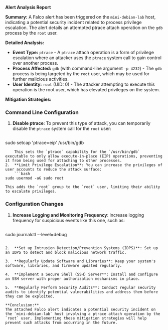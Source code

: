 **Alert Analysis Report**

**Summary:**
A Falco alert has been triggered on the `mini-debian-lab` host, indicating a potential security incident related to process privilege escalation. The alert details an attempted ptrace attach operation on the `gdb` process by the `root` user.

**Detailed Analysis:**

*   **Event Type:** `ptrace` - A `ptrace` attach operation is a form of privilege escalation where an attacker uses the `ptrace` system call to gain control over another process.
*   **Process Affected:** `gdb` (with command-line argument `-p 4232`) - The `gdb` process is being targeted by the `root` user, which may be used for further malicious activities.
*   **User Identity:** `root` (UID: 0) - The attacker attempting to execute this operation is the root user, which has elevated privileges on the system.

**Mitigation Strategies:**

### Command Line Configuration

1.  **Disable ptrace**: To prevent this type of attack, you can temporarily disable the `ptrace` system call for the `root` user:
    ```bash
sudo setcap 'ptrace=eip' /usr/bin/gdb
```
    This sets the `ptrace` capability for the `/usr/bin/gdb` executable to only allow execute-in-place (EIP) operations, preventing it from being used for attaching to other processes.
2.  **Limit Privilege Escalation**: You can increase the privileges of user accounts to reduce the attack surface:
    ```bash
sudo usermod -aG sudo root
```
    This adds the `root` group to the `root` user, limiting their ability to escalate privileges.

### Configuration Changes

1.  **Increase Logging and Monitoring Frequency**: Increase logging frequency for suspicious events like this one, such as:
    ```bash
sudo journalctl --level=debug
```

2.  **Set up Intrusion Detection/Prevention Systems (IDPS)**: Set up an IDPS to detect and block malicious network traffic.

3.  **Regularly Update Software and Libraries**: Keep your system's software, libraries, and firmware updated regularly.

4.  **Implement a Secure Shell (SSH) Server**: Install and configure an SSH server with proper authorization mechanisms in place.

5.  **Regularly Perform Security Audits**: Conduct regular security audits to identify potential vulnerabilities and address them before they can be exploited.

**Conclusion:**
The attached Falco alert indicates a potential security incident on the `mini-debian-lab` host involving a ptrace attach operation by the `root` user. Implementing these mitigation strategies will help prevent such attacks from occurring in the future.